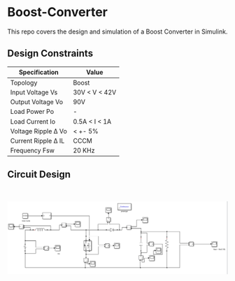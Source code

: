 # Boost-Converter
This repo covers the design and simulation of a Boost Converter in Simulink.

## Design Constraints

| Specification | Value |
| ----------- | ----------- |
| Topology      | Boost       |
| Input Voltage Vs  | 30V < V < 42V  |
| Output Voltage Vo  | 90V  |
| Load Power  Po | -  |
| Load Current  Io | 0.5A < I < 1A  |
| Voltage Ripple  &Delta; Vo | < +- 5%  |
| Current Ripple  &Delta; IL | CCCM  |
| Frequency Fsw | 20 KHz  |

## Circuit Design
</br>

![Final Circuit](/Images/Final_Circuit.PNG "Final Circuit")

